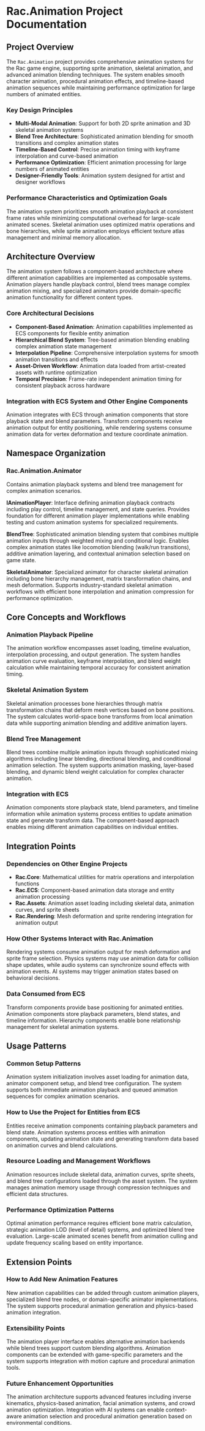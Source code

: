 # Rac.Animation Project Documentation

## Project Overview

The `Rac.Animation` project provides comprehensive animation systems for the Rac game engine, supporting sprite animation, skeletal animation, and advanced animation blending techniques. The system enables smooth character animation, procedural animation effects, and timeline-based animation sequences while maintaining performance optimization for large numbers of animated entities.

### Key Design Principles

- **Multi-Modal Animation**: Support for both 2D sprite animation and 3D skeletal animation systems
- **Blend Tree Architecture**: Sophisticated animation blending for smooth transitions and complex animation states
- **Timeline-Based Control**: Precise animation timing with keyframe interpolation and curve-based animation
- **Performance Optimization**: Efficient animation processing for large numbers of animated entities
- **Designer-Friendly Tools**: Animation system designed for artist and designer workflows

### Performance Characteristics and Optimization Goals

The animation system prioritizes smooth animation playback at consistent frame rates while minimizing computational overhead for large-scale animated scenes. Skeletal animation uses optimized matrix operations and bone hierarchies, while sprite animation employs efficient texture atlas management and minimal memory allocation.

## Architecture Overview

The animation system follows a component-based architecture where different animation capabilities are implemented as composable systems. Animation players handle playback control, blend trees manage complex animation mixing, and specialized animators provide domain-specific animation functionality for different content types.

### Core Architectural Decisions

- **Component-Based Animation**: Animation capabilities implemented as ECS components for flexible entity animation
- **Hierarchical Blend System**: Tree-based animation blending enabling complex animation state management
- **Interpolation Pipeline**: Comprehensive interpolation systems for smooth animation transitions and effects
- **Asset-Driven Workflow**: Animation data loaded from artist-created assets with runtime optimization
- **Temporal Precision**: Frame-rate independent animation timing for consistent playback across hardware

### Integration with ECS System and Other Engine Components

Animation integrates with ECS through animation components that store playback state and blend parameters. Transform components receive animation output for entity positioning, while rendering systems consume animation data for vertex deformation and texture coordinate animation.

## Namespace Organization

### Rac.Animation.Animator

Contains animation playback systems and blend tree management for complex animation scenarios.

**IAnimationPlayer**: Interface defining animation playback contracts including play control, timeline management, and state queries. Provides foundation for different animation player implementations while enabling testing and custom animation systems for specialized requirements.

**BlendTree**: Sophisticated animation blending system that combines multiple animation inputs through weighted mixing and conditional logic. Enables complex animation states like locomotion blending (walk/run transitions), additive animation layering, and contextual animation selection based on game state.

**SkeletalAnimator**: Specialized animator for character skeletal animation including bone hierarchy management, matrix transformation chains, and mesh deformation. Supports industry-standard skeletal animation workflows with efficient bone interpolation and animation compression for performance optimization.

## Core Concepts and Workflows

### Animation Playback Pipeline

The animation workflow encompasses asset loading, timeline evaluation, interpolation processing, and output generation. The system handles animation curve evaluation, keyframe interpolation, and blend weight calculation while maintaining temporal accuracy for consistent animation timing.

### Skeletal Animation System

Skeletal animation processes bone hierarchies through matrix transformation chains that deform mesh vertices based on bone positions. The system calculates world-space bone transforms from local animation data while supporting animation blending and additive animation layers.

### Blend Tree Management

Blend trees combine multiple animation inputs through sophisticated mixing algorithms including linear blending, directional blending, and conditional animation selection. The system supports animation masking, layer-based blending, and dynamic blend weight calculation for complex character animation.

### Integration with ECS

Animation components store playback state, blend parameters, and timeline information while animation systems process entities to update animation state and generate transform data. The component-based approach enables mixing different animation capabilities on individual entities.

## Integration Points

### Dependencies on Other Engine Projects

- **Rac.Core**: Mathematical utilities for matrix operations and interpolation functions
- **Rac.ECS**: Component-based animation data storage and entity animation processing
- **Rac.Assets**: Animation asset loading including skeletal data, animation curves, and sprite sheets
- **Rac.Rendering**: Mesh deformation and sprite rendering integration for animation output

### How Other Systems Interact with Rac.Animation

Rendering systems consume animation output for mesh deformation and sprite frame selection. Physics systems may use animation data for collision shape updates, while audio systems can synchronize sound effects with animation events. AI systems may trigger animation states based on behavioral decisions.

### Data Consumed from ECS

Transform components provide base positioning for animated entities. Animation components store playback parameters, blend states, and timeline information. Hierarchy components enable bone relationship management for skeletal animation systems.

## Usage Patterns

### Common Setup Patterns

Animation system initialization involves asset loading for animation data, animator component setup, and blend tree configuration. The system supports both immediate animation playback and queued animation sequences for complex animation scenarios.

### How to Use the Project for Entities from ECS

Entities receive animation components containing playback parameters and blend state. Animation systems process entities with animation components, updating animation state and generating transform data based on animation curves and blend calculations.

### Resource Loading and Management Workflows

Animation resources include skeletal data, animation curves, sprite sheets, and blend tree configurations loaded through the asset system. The system manages animation memory usage through compression techniques and efficient data structures.

### Performance Optimization Patterns

Optimal animation performance requires efficient bone matrix calculation, strategic animation LOD (level of detail) systems, and optimized blend tree evaluation. Large-scale animated scenes benefit from animation culling and update frequency scaling based on entity importance.

## Extension Points

### How to Add New Animation Features

New animation capabilities can be added through custom animation players, specialized blend tree nodes, or domain-specific animator implementations. The system supports procedural animation generation and physics-based animation integration.

### Extensibility Points

The animation player interface enables alternative animation backends while blend trees support custom blending algorithms. Animation components can be extended with game-specific parameters and the system supports integration with motion capture and procedural animation tools.

### Future Enhancement Opportunities

The animation architecture supports advanced features including inverse kinematics, physics-based animation, facial animation systems, and crowd animation optimization. Integration with AI systems can enable context-aware animation selection and procedural animation generation based on environmental conditions.